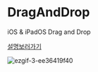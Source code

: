 # DragAndDrop
iOS &amp; iPadOS Drag and Drop

[설명보러가기](https://jmin-developer.tistory.com/41?category=1023381)

![ezgif-3-ee36419f40](https://user-images.githubusercontent.com/87932687/166863126-85ff6790-2ad4-4e62-a593-824dde0c702e.gif)
